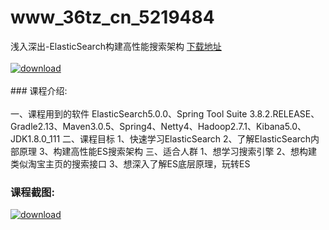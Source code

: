 # www_36tz_cn_5219484
浅入深出-ElasticSearch构建高性能搜索架构
[下载地址](http://www.36tz.cn/article/5219484 "下载地址")
<br/></br>[![download](http://36tz.cn/muke_img/2021_04_1-40-300x166.png "下载地址")](http://www.36tz.cn/article/5219484 "下载地址")
<br/></br>### 课程介绍:<br/></br>一、课程用到的软件
ElasticSearch5.0.0、Spring Tool Suite 3.8.2.RELEASE、Gradle2.13、Maven3.0.5、Spring4、Netty4、Hadoop2.7.1、Kibana5.0、JDK1.8.0_111
二、课程目标
1、快速学习ElasticSearch
2、了解ElasticSearch内部原理
3、构建高性能ES搜索架构
三、适合人群
1、想学习搜索引擎
2、想构建类似淘宝主页的搜索接口
3、想深入了解ES底层原理，玩转ES

### 课程截图:
[![download](http://36tz.cn/muke_img/2021_04_2-40.png "下载地址")](http://www.36tz.cn/article/5219484 "下载地址")
